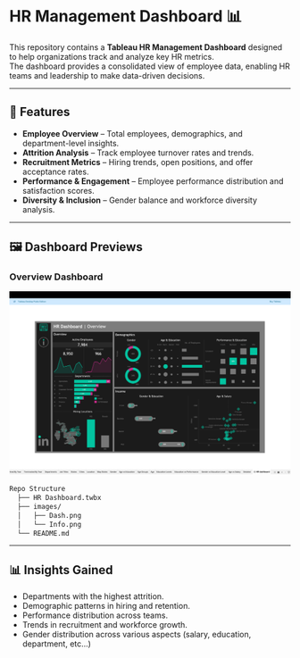 # HR Management Dashboard 📊

This repository contains a **Tableau HR Management Dashboard** designed to help organizations track and analyze key HR metrics.  
The dashboard provides a consolidated view of employee data, enabling HR teams and leadership to make data-driven decisions.

---

## 📌 Features

- **Employee Overview** – Total employees, demographics, and department-level insights.  
- **Attrition Analysis** – Track employee turnover rates and trends.  
- **Recruitment Metrics** – Hiring trends, open positions, and offer acceptance rates.  
- **Performance & Engagement** – Employee performance distribution and satisfaction scores.  
- **Diversity & Inclusion** – Gender balance and workforce diversity analysis.  

---

## 🖼️ Dashboard Previews

### Overview Dashboard
![HR Dashboard Overview](Dash.png)

    Repo Structure
      ├── HR Dashboard.twbx  
      ├── images/   
      │   ├── Dash.png
      │   └── Info.png
      └── README.md             

---

## 📊 Insights Gained

- Departments with the highest attrition.  
- Demographic patterns in hiring and retention.  
- Performance distribution across teams.  
- Trends in recruitment and workforce growth.
- Gender distribution across various aspects (salary, education, department, etc...)

